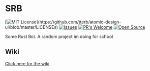 # SRB
[![MIT License](https://img.shields.io/apm/l/atomic-design-ui.svg?)](https://github.com/tterb/atomic-design-ui/blob/master/LICENSEs)
[![Issues](https://img.shields.io/github/issues-raw/tterb/PlayMusic.svg?maxAge=25000)](https://github.com/aver-shs/SRB/issues) 
[![PR's Welcome](https://img.shields.io/badge/PRs-welcome-brightgreen.svg?style=flat)](https://github.com/aver-shs/SRB/compare)
[![Open Source](https://badges.frapsoft.com/os/v1/open-source.svg?v=103)](https://opensource.org/)

Some Rust Bot. A random project im doing for school

## Wiki
[Click here for the wiki](https://github.com/aver-shs/SRB/wiki)
